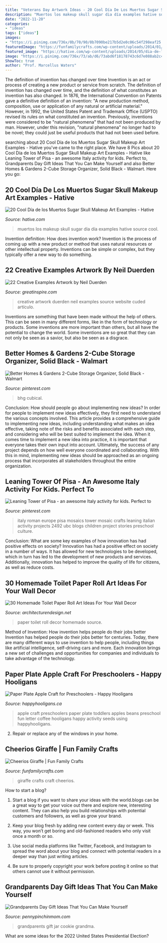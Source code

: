 ```yaml
---
title: "Veterans Day Artwork Ideas - 20 Cool Día De Los Muertos Sugar Skull Makeup Art Examples"
description: "Muertos los makeup skull sugar dia día examples hative source cool"
date: "2022-11-20"
categories:
- "ideas"
tags: ["ideas"]
images:
- "https://i.pinimg.com/736x/0b/70/90/0b7090be217b5d2e0c06c54f298eaf25.jpg"
featuredImage: "https://funfamilycrafts.com/wp-content/uploads/2014/01/1-giraffe-craft-cheerios.jpg"
featured_image: "https://hative.com/wp-content/uploads/2014/05/dia-de-los-muertos/1-dia-de-los-muertos-make-up.jpg"
image: "https://i.pinimg.com/736x/73/ab/d6/73abd6f18178743c6d7e088ab2c4d7e4.jpg"
ShowToc: true
author: "Prof. Marcellus Waters"
---
```



The definition of invention has changed over time
Invention is an act or process of creating a new product or service from scratch. The definition of invention has changed over time, and the definition of what constitutes an invention has also changed.  In 1876, the International Convention on Patents gave a definitive definition of an invention: "A new production method, composition, use or application of any natural or artificial material." 
However, in 1992, the United States Patent and Trademark Office (USPTO) revised its rules on what constituted an invention. Previously, inventions were considered to be "natural phenomena" that had not been produced by man. However, under this revision, "natural phenomena" no longer had to be novel; they could just be useful products that had not been used before.

	

		
searching about 20 Cool Día de los Muertos Sugar Skull Makeup Art Examples - Hative you've came to the right place. We have 8 Pics about 20 Cool Día de los Muertos Sugar Skull Makeup Art Examples - Hative like Leaning Tower of Pisa - an awesome Italy activity for kids. Perfect to, Grandparents Day Gift Ideas That You Can Make Yourself and also Better Homes &amp; Gardens 2-Cube Storage Organizer, Solid Black - Walmart. Here you go:
		
    
## 20 Cool Día De Los Muertos Sugar Skull Makeup Art Examples - Hative

<img loading=lazy src="https://hative.com/wp-content/uploads/2014/05/dia-de-los-muertos/1-dia-de-los-muertos-make-up.jpg" onerror="this.onerror=null;this.src='https://tse3.mm.bing.net/th?id=OIP.y3TyaUJmiNHOdUGTlYFfyAHaLZ&amp;pid=15.1';" alt="20 Cool Día de los Muertos Sugar Skull Makeup Art Examples - Hative">

_Source: hative.com_

>muertos los makeup skull sugar dia día examples hative source cool. 

	

Invention definition: How does invention work?
Invention is the process of coming up with a new product or method that uses natural resources or other intellectual property. Inventions can be simple or complex, but they typically offer a new way to do something.

    
## 22 Creative Examples Artwork By Neil Duerden

<img loading=lazy src="https://greatinspire.com/wp-content/uploads/2013/04/22-creative-art-work-20.jpg" onerror="this.onerror=null;this.src='https://tse1.mm.bing.net/th?id=OIP.1NffzIIFXaymKKqWlP0NywHaKF&amp;pid=15.1';" alt="22 Creative Examples Artwork by Neil Duerden">

_Source: greatinspire.com_

>creative artwork duerden neil examples source website cuded artículo. 

	

Inventions are something that have been made without the help of others. This can be seen in many different forms, like in the form of technology or products. Some inventions are more important than others, but all have the potential to change the world. Some inventions are so great that they can not only be seen as a savior, but also be seen as a disgrace.

    
## Better Homes &amp; Gardens 2-Cube Storage Organizer, Solid Black - Walmart

<img loading=lazy src="https://i.pinimg.com/736x/0b/70/90/0b7090be217b5d2e0c06c54f298eaf25.jpg" onerror="this.onerror=null;this.src='https://tse4.mm.bing.net/th?id=OIP.saFJuGhsxSf6Oamz7WkDjAHaHa&amp;pid=15.1';" alt="Better Homes &amp; Gardens 2-Cube Storage Organizer, Solid Black - Walmart">

_Source: pinterest.com_

>bhg cubical. 

	

Conclusion: How should people go about implementing new ideas?
In order for people to implement new ideas effectively, they first need to understand the various concepts involved. This article provides a comprehensive guide to implementing new ideas, including understanding what makes an idea effective, taking note of the risks and benefits associated with each step, and considering who will be best suited to implement the idea.
When it comes time to implement a new idea into practice, it is important that everyone takes their own input into account. Ultimately, the success of any project depends on how well everyone coordinated and collaborating. With this in mind, implementing new ideas should be approached as an ongoing process that incorporates all stakeholders throughout the entire organization.

    
## Leaning Tower Of Pisa - An Awesome Italy Activity For Kids. Perfect To

<img loading=lazy src="https://i.pinimg.com/736x/73/ab/d6/73abd6f18178743c6d7e088ab2c4d7e4.jpg" onerror="this.onerror=null;this.src='https://tse2.mm.bing.net/th?id=OIP.cNNYEDSdTq3wZqRGCbALaAHaJ3&amp;pid=15.1';" alt="Leaning Tower of Pisa - an awesome Italy activity for kids. Perfect to">

_Source: pinterest.com_

>italy roman europe pisa mosaics tower mosaic crafts leaning italian activity projects 2492 ubc blogs children project stories preschool culture. 

	

Conclusion: What are some key examples of how innovation has had positive effects on society?
Innovation has had a positive effect on society in a number of ways. It has allowed for new technologies to be developed, which in turn has led to the development of new products and services. Additionally, innovation has helped to improve the quality of life for citizens, as well as reduce costs.

    
## 30 Homemade Toilet Paper Roll Art Ideas For Your Wall Decor

<img loading=lazy src="https://cdn.architecturendesign.net/wp-content/uploads/2015/02/AD-Toilet-Paper-Roll-Wall-Art-12.jpg" onerror="this.onerror=null;this.src='https://tse3.mm.bing.net/th?id=OIP.JrTfitz_5VvXOrKpZbeEXgHaJ4&amp;pid=15.1';" alt="30 Homemade Toilet Paper Roll Art Ideas For Your Wall Decor">

_Source: architecturendesign.net_

>paper toilet roll decor homemade source. 

	

Method of Invention: How invention helps people do their jobs better
Invention has helped people do their jobs better for centuries. Today, there are many different ways to use invention to help people, including things like artificial intelligence, self-driving cars and more. Each innovation brings a new set of challenges and opportunities for companies and individuals to take advantage of the technology.

    
## Paper Plate Apple Craft For Preschoolers - Happy Hooligans

<img loading=lazy src="https://happyhooligans.ca/wp-content/uploads/2016/03/Paper-Plate-Apple-Craft-great-preschool-craft-for-the-Letter-A-Happy-Hooligans.jpg" onerror="this.onerror=null;this.src='https://tse3.mm.bing.net/th?id=OIP.KwXjcG2I3E50KyhWW-mK0wHaLH&amp;pid=15.1';" alt="Paper Plate Apple Craft for Preschoolers - Happy Hooligans">

_Source: happyhooligans.ca_

>apple craft preschoolers paper plate toddlers apples beans preschool fun letter coffee hooligans happy activity seeds using happyhooligans. 

	

2. Repair or replace any of the windows in your home.

    
## Cheerios Giraffe | Fun Family Crafts

<img loading=lazy src="https://funfamilycrafts.com/wp-content/uploads/2014/01/1-giraffe-craft-cheerios.jpg" onerror="this.onerror=null;this.src='https://tse4.mm.bing.net/th?id=OIP.3ktMK_IV6rtzehbRzySXCwAAAA&amp;pid=15.1';" alt="Cheerios Giraffe | Fun Family Crafts">

_Source: funfamilycrafts.com_

>giraffe crafts craft cheerios. 

	

How to start a blog?
1. Start a blog if you want to share your ideas with the world.blogs can be a great way to get your voice out there and explore new, interesting content. They can also help you build relationships with potential customers and followers, as well as grow your brand.
2. Keep your blog fresh by adding new content every day or week. This way, you won’t get boring and old-fashioned readers who only visit once a month or so.

3. Use social media platforms like Twitter, Facebook, and Instagram to spread the word about your blog and connect with potential readers in a deeper way than just writing articles.

4. Be sure to properly copyright your work before posting it online so that others cannot use it without permission.

    
## Grandparents Day Gift Ideas That You Can Make Yourself

<img loading=lazy src="http://www.pennypinchinmom.com/wp-content/uploads/2012/08/gramma-cookie-jar.jpg" onerror="this.onerror=null;this.src='https://tse1.mm.bing.net/th?id=OIP.OJv2_4ThBBA2MUlUmtznmQHaKn&amp;pid=15.1';" alt="Grandparents Day Gift Ideas That You Can Make Yourself">

_Source: pennypinchinmom.com_

>grandparents gift jar cookie grandma. 

	

What are some ideas for the 2022 United States Presidential Election?

